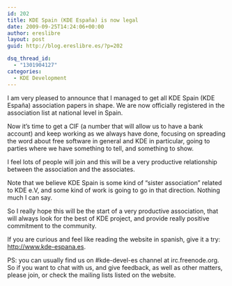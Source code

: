 ```yaml
---
id: 202
title: KDE Spain (KDE España) is now legal
date: 2009-09-25T14:24:06+00:00
author: ereslibre
layout: post
guid: http://blog.ereslibre.es/?p=202

dsq_thread_id:
  - "1301904127"
categories:
  - KDE Development
---
```

I am very pleased to announce that I managed to get all KDE Spain (KDE España) association papers in shape. We are now officially registered in the association list at national level in Spain.

Now it&#8217;s time to get a CIF (a number that will allow us to have a bank account) and keep working as we always have done, focusing on spreading the word about free software in general and KDE in particular, going to parties where we have something to tell, and something to show.

I feel lots of people will join and this will be a very productive relationship between the association and the associates.

Note that we believe KDE Spain is some kind of &#8220;sister association&#8221; related to KDE e.V, and some kind of work is going to go in that direction. Nothing much I can say.

So I really hope this will be the start of a very productive association, that will always look for the best of KDE project, and provide really positive commitment to the community.

If you are curious and feel like reading the website in spanish, give it a try: <a href="http://www.kde-espana.es" target="_blank">http://www.kde-espana.es</a>.

PS: you can usually find us on #kde-devel-es channel at irc.freenode.org. So if you want to chat with us, and give feedback, as well as other matters, please join, or check the mailing lists listed on the website.